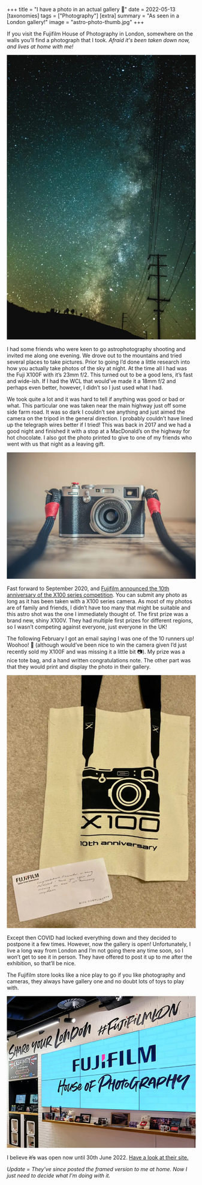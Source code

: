 +++
title =  "I have a photo in an actual gallery 🌌"
date =  2022-05-13
[taxonomies]
tags =  ["Photography"]
[extra]
summary =  "As seen in a London gallery!"
image = "astro-photo-thumb.jpg"
+++

If you visit the Fujifilm House of Photography in London, somewhere on the walls you’ll find a photograph that I took.  *Afraid it's been taken down now, and lives at home with me!*


![Tehachapi at night](astro-photo-thumb.jpg "Tehachapi, CA at night")

I had some friends who were keen to go astrophotography shooting and  invited me along one evening. We drove out to the mountains and tried  several places to take pictures. Prior to going I’d done a little  research into how you actually take photos of the sky at night. At the  time all I had was the Fuji X100F with it’s 23mm f/2. This turned out to be a good lens, it’s fast and wide-ish. If I had the WCL that would’ve  made it a 18mm f/2 and perhaps even better, however, I didn’t so I just  used what I had.

We took quite a lot and it was hard to tell if  anything was good or bad or what. This particular one was taken near the main highway just off some side farm road. It was so dark I couldn’t  see anything and just aimed the camera on the tripod in the general  direction. I probably couldn’t have lined up the telegraph wires better  if I tried! This was back in 2017 and we had a good night and finished  it with a stop at a MacDonald’s on the highway for hot chocolate. I also got the photo printed to give to one of my friends who went with us  that night as a leaving gift.

![Fujifilm X100F](x100f-silver.jpg "Fujifilm X100F")

Fast forward to September 2020, and [Fujifilm announced the 10th anniversary of the X100 series competition](https://web.archive.org/web/20201219100036/https://fujifilm-x.com/en-gb/special/X100anniversary/). You can submit any photo as long as it has been taken with a X100  series camera. As most of my photos are of family and friends, I didn’t  have too many that might be suitable and this astro shot was the one I  immediately thought of. The first prize was a brand new, shiny X100V.  They had multiple first prizes for different regions, so I wasn’t  competing against everyone, just everyone in the UK!

The following February I got an email saying I was one of the 10 runners up! Woohoo!  🎉 (although would’ve been nice to win the camera given I’d just  recently sold my X100F and was missing it a little bit 📷). My prize was a nice tote bag, and a hand written congratulations note. The other  part was that they would print and display the photo in their gallery.

![The Prize](x100-prize.jpg "The Prize")

Except then COVID had locked everything down and they decided to postpone it a few times. However, now the gallery is open! Unfortunately, I live a  long way from London and I’m not going there any time soon, so I won’t  get to see it in person. They have offered to post it up to me after the exhibition, so that’ll be nice.

The Fujifilm store looks like a  nice play to go if you like photography and cameras, they always have  gallery one and no doubt lots of toys to play with.

![House of Photography](fuji-house.jpg)

I believe ~~it’s~~ was open now until 30th June 2022. [Have a look at their site.](https://fujifilm-houseofphotography.com/)

*Update =  They've since posted the framed version to me at home. Now I just need to decide what I'm doing with it.*
